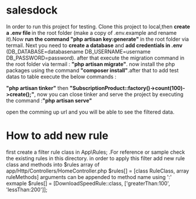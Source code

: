 # salesdock

In order to run this project for testing. Clone this project to local,then <b> create a .env file </b> in the root folder (make a copy of .env.example and rename it).Now <b>run the command "php artisan key:generate" </b>in the root folder via termail. Next you need to <b>create a database</b> and <b>add credentials in .env</b> (DB_DATABASE=databasename DB_USERNAME=username DB_PASSWORD=password). after that execute the migration command in the root folder via termail : <b>"php artisan migrate"</b>. now install the php packages using the command<b> "composer install"</b>.after that to add test datas to table execute the below commands : 

<b>"php artisan tinker"</b> then <b>"SubscriptionProduct::factory()->count(100)->create();"</b>, now you can close tinker and serve the project by executing the command :<b>"php artisan serve"</b>

open the comming up url and you will be able to see the filtered data.

# How to add new rule

first create a filter rule class in App\Rules; .For reference or sample check the existing rules in this directory.
in order to apply this filter add new rule class and methods into $rules array of app/Http/Controllers/HomeController.php
$rules[] = [class RuleClass, array ruleMethods]
arguments can be appended to method name using ':' 
exmaple 
     $rules[] = [DownloadSpeedRule::class, ['greaterThan:100', 'lessThan:200']]; 


